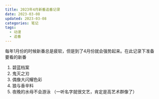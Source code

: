 ```yaml
---
title: 2023年4月新番追番记录
date: 2023-03-08
updated: 2023-03-08
categories: 笔记
tags:
  - 动漫
  - 追番
---
```

每年1月份的时候新番总是疲软，但是到了4月份就会强势起来。在此记录下准备要看的新番
1. 碧蓝档案
2. 鬼灭之刃
3. 偶像大闪耀色彩
4. 狼与香辛料
5. 夜晚的水母不会游泳 （一听名字就很文艺，肯定是高艺术群像了）
<!-- more -->
<!-- ![222](./01_パッケージイラスト.png) -->